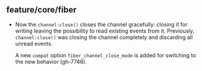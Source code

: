 ## feature/core/fiber

* Now the `channel:close()` closes the channel gracefully: closing it
  for writing leaving the possibility to read existing events from it.
  Previously, `channel:close()` was closing the channel completely and
  discarding all unread events.

  A new `compat` option `fiber_channel_close_mode` is added for switching to
  the new behavior (gh-7746).
